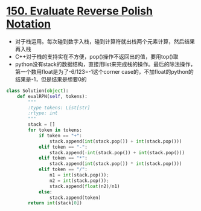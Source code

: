 # [150. Evaluate Reverse Polish Notation](https://leetcode.com/problems/evaluate-reverse-polish-notation/#/solutions)
* 对于栈运用。每次碰到数字入栈，碰到计算符就出栈两个元素计算，然后结果再入栈
* C++对于栈的支持实在不方便，pop()操作不返回出的值，要用top()取
* python没有stack的数据结构，直接用list来完成栈的操作。最后的除法操作，第一个数用float是为了-6/123=-1这个corner case的，不加float的python的结果是-1，但是结果是想要0的

```python
class Solution(object):
    def evalRPN(self, tokens):
        """
        :type tokens: List[str]
        :rtype: int
        """
        stack = []
        for token in tokens:
            if token == "+":
                stack.append(int(stack.pop()) + int(stack.pop()))
            elif token == "-":
                stack.append(-int(stack.pop()) + int(stack.pop()))
            elif token == "*":
                stack.append(int(stack.pop()) * int(stack.pop()))
            elif token == "/":
                n1 = int(stack.pop());
                n2 = int(stack.pop());
                stack.append(float(n2)/n1)
            else:
                stack.append(token)
        return int(stack[0])

```
